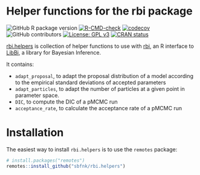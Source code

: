 Helper functions for the rbi package
================

<!-- badges: start -->

![GitHub R package
version](https://img.shields.io/github/r-package/v/sbfnk/rbi.helpers)
[![R-CMD-check](https://github.com/sbfnk/rbi/actions/workflows/R-CMD-check.yaml/badge.svg)](https://github.com/sbfnk/rbi/actions/workflows/R-CMD-check.yaml)
[![codecov](https://app.codecov.io/github/sbfnk/rbi.helpers)](https://codecov.io/github/sbfnk/rbi.helpers)
![GitHub
contributors](https://img.shields.io/github/contributors/sbfnk/rbi.helpers)
[![License: GPL
v3](https://img.shields.io/badge/License-GPLv3-blue.svg)](https://www.gnu.org/licenses/gpl-3.0)
[![CRAN
status](https://www.r-pkg.org/badges/version/rbi.helpers)](https://CRAN.R-project.org/package=rbi.helpers)
<!-- badges: end -->

[rbi.helpers](https://github.com/sbfnk/rbi.helpers) is collection of
helper functions to use with [rbi](https://github.com/sbfnk/rbi), an R
interface to [LibBi](https://github.com/lawmurray/LibBi), a library for
Bayesian Inference.

It contains:

- `adapt_proposal`, to adapt the proposal distribution of a model
  according to the empirical standard deviations of accepted parameters
- `adapt_particles`, to adapt the number of particles at a given point
  in parameter space.
- `DIC`, to compute the DIC of a pMCMC run
- `acceptance_rate`, to calculate the acceptance rate of a pMCMC run

# Installation

The easiest way to install `rbi.helpers` is to use the `remotes`
package:

``` r
# install.packages("remotes")
remotes::install_github("sbfnk/rbi.helpers")
```
